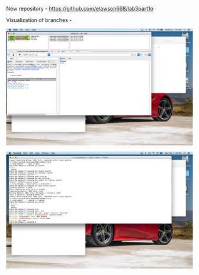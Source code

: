 New repository - https://github.com/elawson668/lab3part1o

Visualization of branches - 

![gitk](Photos/gitk.png)

![log](Photos/log.png)

